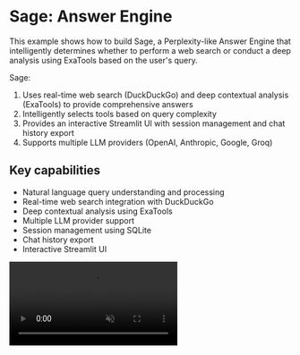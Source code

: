 # Sage: Answer Engine

This example shows how to build Sage, a Perplexity-like Answer Engine that intelligently determines whether to perform a web search or conduct a deep analysis using ExaTools based on the user's query.

Sage:

1. Uses real-time web search (DuckDuckGo) and deep contextual analysis (ExaTools) to provide comprehensive answers
2. Intelligently selects tools based on query complexity
3. Provides an interactive Streamlit UI with session management and chat history export
4. Supports multiple LLM providers (OpenAI, Anthropic, Google, Groq)

## Key capabilities

* Natural language query understanding and processing
* Real-time web search integration with DuckDuckGo
* Deep contextual analysis using ExaTools
* Multiple LLM provider support
* Session management using SQLite
* Chat history export
* Interactive Streamlit UI

<video autoPlay muted controls className="w-full aspect-video" src="https://mintlify.s3.us-west-1.amazonaws.com/agno/videos/answer-engine.mp4" />

## Simple queries to try

* "Tell me about the tariffs the US is imposing in 2025"
* "Which is a better reasoning model: o3-mini or DeepSeek R1?"
* "Tell me about Agno"
* "What are the latest trends in renewable energy?"

## Advanced analysis queries

* "Evaluate how emerging AI regulations could influence innovation"
* "Compare the environmental impact of electric vs hydrogen vehicles"
* "Analyze the global semiconductor supply chain challenges"
* "Explain the implications of quantum computing on cryptography"

## Code

The complete code is available in the [Agno repository](https://github.com/agno-agi/agno).

## Usage

<Steps>
  <Step title="Clone the repository">
    ```bash
    git clone https://github.com/agno-agi/agno.git
    cd agno
    ```
  </Step>

  <Step title="Create virtual environment">
    ```bash
    python3 -m venv .venv
    source .venv/bin/activate  # On Windows: .venv\Scripts\activate
    ```
  </Step>

  <Step title="Install dependencies">
    ```bash
    pip install -r cookbook/examples/streamlit_apps/answer_engine/requirements.txt
    ```
  </Step>

  <Step title="Set up API keys">
    ```bash
    # Required
    export OPENAI_API_KEY=***
    export EXA_API_KEY=***

    # Optional (for additional models)
    export ANTHROPIC_API_KEY=***
    export GOOGLE_API_KEY=***
    export GROQ_API_KEY=***
    ```

    We recommend using gpt-4o for optimal performance.
  </Step>

  <Step title="Launch the app">
    ```bash
    streamlit run cookbook/examples/streamlit_apps/answer_engine/app.py
    ```

    Open [localhost:8501](http://localhost:8501) to start using Sage.
  </Step>
</Steps>

## Model Selection

The application supports multiple model providers:

* OpenAI (o3-mini, gpt-4o)
* Anthropic (claude-3-5-sonnet)
* Google (gemini-2.0-flash-exp)
* Groq (llama-3.3-70b-versatile)

## Agent Configuration

The agent configuration is in `agents.py` and the prompts are in `prompts.py`:

* To modify prompts, update the `prompts.py` file
* To add new tools or models, update the `agents.py` file

## Support

Need help? Join our [Discourse community](https://community.agno.com) for support!
